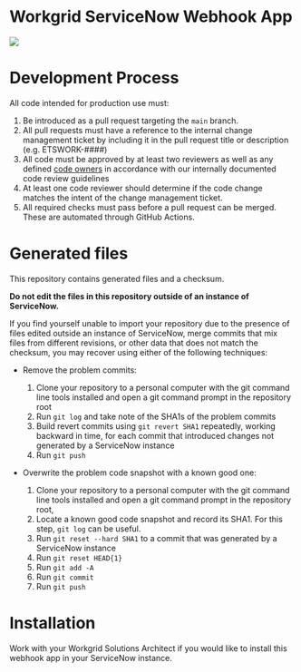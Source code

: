 # Workgrid ServiceNow Webhook App

![](https://img.shields.io/github/license/workgrid/servicenow-webhook-app)

# Development Process

All code intended for production use must:

1. Be introduced as a pull request targeting the `main` branch.
2. All pull requests must have a reference to the internal change management ticket by including it in the pull request title or description (e.g. ETSWORK-####)
3. All code must be approved by at least two reviewers as well as any defined [code owners](https://docs.github.com/en/github/creating-cloning-and-archiving-repositories/about-code-owners) in accordance with our internally documented code review guidelines
  1. At least one code reviewer should determine if the code change matches the intent of the change management ticket.
4. All required checks must pass before a pull request can be merged. These are automated through GitHub Actions.

# Generated files
This repository contains generated files and a checksum.

**Do not edit the files in this repository outside of an instance of ServiceNow.**

If you find yourself unable to import your repository due to the presence of files edited outside an instance of ServiceNow, merge commits that mix files from different revisions, or other data that does not match the checksum, you may recover using either of the following techniques:
* Remove the problem commits:
  1. Clone your repository to a personal computer with the git command line tools installed and open a git command prompt in the repository root
  2. Run `git log` and take note of the SHA1s of the problem commits
  3. Build revert commits using `git revert SHA1` repeatedly, working backward in time, for each commit that introduced changes not generated by a ServiceNow instance
  4. Run `git push`

* Overwrite the problem code snapshot with a known good one:
  1. Clone your repository to a personal computer with the git command line tools installed and open a git command prompt in the repository root,
  2. Locate a known good code snapshot and record its SHA1. For this step, `git log` can be useful.
  2. Run `git reset --hard SHA1` to a commit that was generated by a ServiceNow instance
  3. Run `git reset HEAD{1}`
  4. Run `git add -A`
  5. Run `git commit`
  6. Run `git push`

# Installation

Work with your Workgrid Solutions Architect if you would like to install this webhook app in your ServiceNow instance.